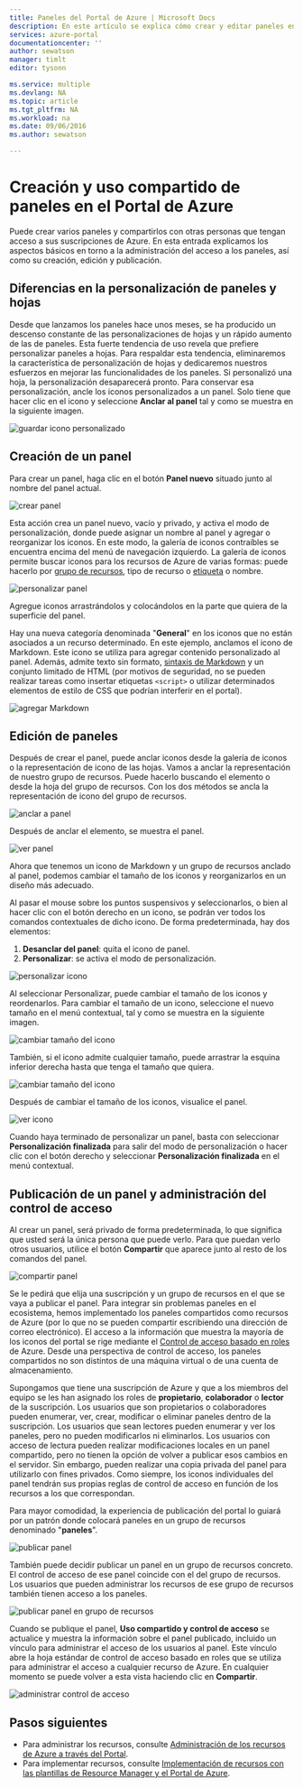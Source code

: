 ```yaml
---
title: Paneles del Portal de Azure | Microsoft Docs
description: En este artículo se explica cómo crear y editar paneles en el Portal de Azure.
services: azure-portal
documentationcenter: ''
author: sewatson
manager: timlt
editor: tysonn

ms.service: multiple
ms.devlang: NA
ms.topic: article
ms.tgt_pltfrm: NA
ms.workload: na
ms.date: 09/06/2016
ms.author: sewatson

---
```

# Creación y uso compartido de paneles en el Portal de Azure
Puede crear varios paneles y compartirlos con otras personas que tengan acceso a sus suscripciones de Azure. En esta entrada explicamos los aspectos básicos en torno a la administración del acceso a los paneles, así como su creación, edición y publicación.

## Diferencias en la personalización de paneles y hojas
Desde que lanzamos los paneles hace unos meses, se ha producido un descenso constante de las personalizaciones de hojas y un rápido aumento de las de paneles. Esta fuerte tendencia de uso revela que prefiere personalizar paneles a hojas. Para respaldar esta tendencia, eliminaremos la característica de personalización de hojas y dedicaremos nuestros esfuerzos en mejorar las funcionalidades de los paneles. Si personalizó una hoja, la personalización desaparecerá pronto. Para conservar esa personalización, ancle los iconos personalizados a un panel. Solo tiene que hacer clic en el icono y seleccione **Anclar al panel** tal y como se muestra en la siguiente imagen.

![guardar icono personalizado](./media/azure-portal-dashboards/save-customization.png)

## Creación de un panel
Para crear un panel, haga clic en el botón **Panel nuevo** situado junto al nombre del panel actual.

![crear panel](./media/azure-portal-dashboards/new-dashboard.png)

Esta acción crea un panel nuevo, vacío y privado, y activa el modo de personalización, donde puede asignar un nombre al panel y agregar o reorganizar los iconos. En este modo, la galería de iconos contraíbles se encuentra encima del menú de navegación izquierdo. La galería de iconos permite buscar iconos para los recursos de Azure de varias formas: puede hacerlo por [grupo de recursos](../resource-group-overview.md#resource-groups), tipo de recurso o [etiqueta](../resource-group-using-tags.md) o nombre.

![personalizar panel](./media/azure-portal-dashboards/customize-dashboard.png)

Agregue iconos arrastrándolos y colocándolos en la parte que quiera de la superficie del panel.

Hay una nueva categoría denominada "**General**" en los iconos que no están asociados a un recurso determinado. En este ejemplo, anclamos el icono de Markdown. Este icono se utiliza para agregar contenido personalizado al panel. Además, admite texto sin formato, [sintaxis de Markdown](https://daringfireball.net/projects/markdown/syntax) y un conjunto limitado de HTML (por motivos de seguridad, no se pueden realizar tareas como insertar etiquetas `<script>` o utilizar determinados elementos de estilo de CSS que podrían interferir en el portal).

![agregar Markdown](./media/azure-portal-dashboards/add-markdown.png)

## Edición de paneles
Después de crear el panel, puede anclar iconos desde la galería de iconos o la representación de icono de las hojas. Vamos a anclar la representación de nuestro grupo de recursos. Puede hacerlo buscando el elemento o desde la hoja del grupo de recursos. Con los dos métodos se ancla la representación de icono del grupo de recursos.

![anclar a panel](./media/azure-portal-dashboards/pin-to-dashboard.png)

Después de anclar el elemento, se muestra el panel.

![ver panel](./media/azure-portal-dashboards/view-dashboard.png)

Ahora que tenemos un icono de Markdown y un grupo de recursos anclado al panel, podemos cambiar el tamaño de los iconos y reorganizarlos en un diseño más adecuado.

Al pasar el mouse sobre los puntos suspensivos y seleccionarlos, o bien al hacer clic con el botón derecho en un icono, se podrán ver todos los comandos contextuales de dicho icono. De forma predeterminada, hay dos elementos:

1. **Desanclar del panel**: quita el icono de panel.
2. **Personalizar**: se activa el modo de personalización.

![personalizar icono](./media/azure-portal-dashboards/customize-tile.png)

Al seleccionar Personalizar, puede cambiar el tamaño de los iconos y reordenarlos. Para cambiar el tamaño de un icono, seleccione el nuevo tamaño en el menú contextual, tal y como se muestra en la siguiente imagen.

![cambiar tamaño del icono](./media/azure-portal-dashboards/resize-tile.png)

También, si el icono admite cualquier tamaño, puede arrastrar la esquina inferior derecha hasta que tenga el tamaño que quiera.

![cambiar tamaño del icono](./media/azure-portal-dashboards/resize-corner.png)

Después de cambiar el tamaño de los iconos, visualice el panel.

![ver icono](./media/azure-portal-dashboards/view-tile.png)

Cuando haya terminado de personalizar un panel, basta con seleccionar **Personalización finalizada** para salir del modo de personalización o hacer clic con el botón derecho y seleccionar **Personalización finalizada** en el menú contextual.

## Publicación de un panel y administración del control de acceso
Al crear un panel, será privado de forma predeterminada, lo que significa que usted será la única persona que puede verlo. Para que puedan verlo otros usuarios, utilice el botón **Compartir** que aparece junto al resto de los comandos del panel.

![compartir panel](./media/azure-portal-dashboards/share-dashboard.png)

Se le pedirá que elija una suscripción y un grupo de recursos en el que se vaya a publicar el panel. Para integrar sin problemas paneles en el ecosistema, hemos implementado los paneles compartidos como recursos de Azure (por lo que no se pueden compartir escribiendo una dirección de correo electrónico). El acceso a la información que muestra la mayoría de los iconos del portal se rige mediante el [Control de acceso basado en roles](../active-directory/role-based-access-control-configure.md) de Azure. Desde una perspectiva de control de acceso, los paneles compartidos no son distintos de una máquina virtual o de una cuenta de almacenamiento.

Supongamos que tiene una suscripción de Azure y que a los miembros del equipo se les han asignado los roles de **propietario**, **colaborador** o **lector** de la suscripción. Los usuarios que son propietarios o colaboradores pueden enumerar, ver, crear, modificar o eliminar paneles dentro de la suscripción. Los usuarios que sean lectores pueden enumerar y ver los paneles, pero no pueden modificarlos ni eliminarlos. Los usuarios con acceso de lectura pueden realizar modificaciones locales en un panel compartido, pero no tienen la opción de volver a publicar esos cambios en el servidor. Sin embargo, pueden realizar una copia privada del panel para utilizarlo con fines privados. Como siempre, los iconos individuales del panel tendrán sus propias reglas de control de acceso en función de los recursos a los que correspondan.

Para mayor comodidad, la experiencia de publicación del portal lo guiará por un patrón donde colocará paneles en un grupo de recursos denominado "**paneles**".

![publicar panel](./media/azure-portal-dashboards/publish-dashboard.png)

También puede decidir publicar un panel en un grupo de recursos concreto. El control de acceso de ese panel coincide con el del grupo de recursos. Los usuarios que pueden administrar los recursos de ese grupo de recursos también tienen acceso a los paneles.

![publicar panel en grupo de recursos](./media/azure-portal-dashboards/publish-to-resource-group.png)

Cuando se publique el panel, **Uso compartido y control de acceso** se actualice y muestra la información sobre el panel publicado, incluido un vínculo para administrar el acceso de los usuarios al panel. Este vínculo abre la hoja estándar de control de acceso basado en roles que se utiliza para administrar el acceso a cualquier recurso de Azure. En cualquier momento se puede volver a esta vista haciendo clic en **Compartir**.

![administrar control de acceso](./media/azure-portal-dashboards/manage-access.png)

## Pasos siguientes
* Para administrar los recursos, consulte [Administración de los recursos de Azure a través del Portal](resource-group-portal.md).
* Para implementar recursos, consulte [Implementación de recursos con las plantillas de Resource Manager y el Portal de Azure](../resource-group-template-deploy-portal.md).

<!---HONumber=AcomDC_0907_2016-->